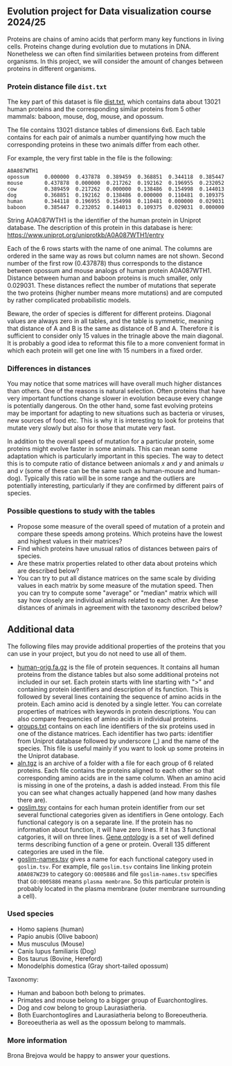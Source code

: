 ## Evolution project for Data visualization course 2024/25

Proteins are chains of amino acids that perform many key functions in living cells. Proteins change during evolution due to mutations in DNA. Nonetheless we can often find similarities between proteins from different organisms. In this project, we will consider the amount of changes between proteins in different organisms.

### Protein distance file `dist.txt`

The key part of this dataset is file [dist.txt](https://compbio.fmph.uniba.sk/~bbrejova/tmp/prot-viz/), which contains data about 13021 human proteins and the corresponding similar proteins from 5 other mammals: baboon, mouse, dog, mouse, and opossum.

The file contains 13021 distance tables of dimensions 6x6. Each table contains for each pair of animals a number quantifying how much the corresponding proteins in these two animals differ from each other. 

For example, the very first table in the file is the following:

```
A0A087WTH1
opossum     0.000000  0.437878  0.389459  0.368851  0.344118  0.385447
mouse       0.437878  0.000000  0.217262  0.192162  0.196955  0.232052
cow         0.389459  0.217262  0.000000  0.138486  0.154998  0.144013
dog         0.368851  0.192162  0.138486  0.000000  0.110481  0.109375
human       0.344118  0.196955  0.154998  0.110481  0.000000  0.029031
baboon      0.385447  0.232052  0.144013  0.109375  0.029031  0.000000
```

String A0A087WTH1 is the identifier of the human protein in Uniprot database. The description of this protein in this database is here: <https://www.uniprot.org/uniprotkb/A0A087WTH1/entry>

Each of the 6 rows starts with the name of one animal. The columns are ordered in the same way as rows but column names are not shown. Second number of the first row (0.437878) thus corresponds to the distance between opossum and mouse analogs of human protein A0A087WTH1. Distance between human and baboon proteins is much smaller, only 0.029031. These distances reflect the number of mutations that seperate the two proteins (higher number means more mutations) and are computed by rather complicated probabilistic models.

Beware, the order of species is different for different proteins. Diagonal values are always zero in all tables, and the table is symmetric, meaning that distance of A and B is the same as distance of B and A.  Therefore it is sufficient to consider only 15 values in the trinagle above the main diagonal. It is probably a good idea to reformat this file to a more convenient format in which each protein will get one line with 15 numbers in a fixed order.

### Differences in distances

You may notice that some matrices will have overall much higher distances than others. One of the reasons is natural selection. Often proteins that have very important functions change slower in evolution because every change is potentially dangerous. On the other hand, some fast evolving proteins may be important for adapting to new situations such as bacteria or viruses, new sources of food etc. This is why it is interesting to look for proteins that mutate very slowly but also for those that mutate very fast.

In addition to the overall speed of mutation for a particular protein, some proteins might evolve faster in some animals. This can mean some adaptation which is particularly important in this species. The way to detect this is to compute ratio of distance between aniomals *x* and *y* and animals *u* and *v* (some of these can be the same such as human-mouse and human-dog). Typically this ratio will be in some range and the outliers are potentially interesting, particularly if they are confirmed by different pairs of species.

### Possible questions to study with the tables

* Propose some measure of the overall speed of mutation of a protein and compare these speeds among proteins. Which proteins have the lowest and highest values in their matrices? 
* Find which proteins have unusual ratios of distances between pairs of species.
* Are these matrix properties related to other data about proteins which are described below?
* You can try to put all distance matrices on the same scale by dividing values in each matrix by some measure of the mutation speed. Then you can try to compute some "average" or "median" matrix which will say how closely are individual animals related to each other. Are these distances of animals in agreement with  the taxonomy described below?

## Additional data

The following files may provide additional properties of the proteins that you can use in your project, but you do not need to use all of them.

* [human-orig.fa.gz](https://compbio.fmph.uniba.sk/~bbrejova/tmp/prot-viz/human-orig.fa.gz) is the file of protein sequences. It contains all human proteins from the distance tables but also some additional proteins not included in our set. Each protein starts with line starting with ">" and containing protein identifiers and description of its function. This is followed by several lines containing the sequence of amino acids in the protein. Each amino acid is denoted by a single letter. You can correlate properties of matrices with keywords in protein descriptions. You can also compare frequencies of amino acids in individual proteins.
* [groups.txt](https://compbio.fmph.uniba.sk/~bbrejova/tmp/prot-viz/groups.txt) contains on each line identifiers of the six proteins used in one of the distance matrices. Each identifier has two parts: identifier from Uniprot database followed by underscore (_) and the name of the species. This file is useful mainly if you want to look up some proteins in the Uniprot database.
* [aln.tgz](https://compbio.fmph.uniba.sk/~bbrejova/tmp/prot-viz/aln.tgz) is an archive of a folder with a file for each group of 6 related proteins. Each file contains the proteins aligned to each other so that corresponding amino acids are in the same column. When an amino acid is missing in one of the proteins, a dash is added instead. From this file you can see what changes actually happened (and how many dashes there are). 
* [goslim.tsv](https://compbio.fmph.uniba.sk/~bbrejova/tmp/prot-viz/goslim.tsv) contains for each human protein identifier from our set several functional categories given as identifiers in Gene ontology. Each functional category is on a separate line. If the protein has no information about function, it will have zero lines. If it has 3 functional catgories, it will on three lines. [Gene ontology](https://geneontology.org/) is a set of well defined terms describing function of a gene or protein. Overall 135 different categories are used in the file.
* [goslim-names.tsv](https://compbio.fmph.uniba.sk/~bbrejova/tmp/prot-viz/goslim-names.tsv) gives a name for each functional category used in `goslim.tsv`. For example, file `goslim.tsv` contains line linking protein `A0A087WZ39` to category `GO:0005886` and file `goslim-names.tsv` specifies that `GO:0005886` means `plasma membrane`. So this particular protein is probably located in the plasma membrane (outer membrane surrounding a cell).

### Used species

* Homo sapiens (human)
* Papio anubis (Olive baboon)
* Mus musculus (Mouse)
* Canis lupus familiaris (Dog)
* Bos taurus (Bovine, Hereford)
* Monodelphis domestica (Gray short-tailed opossum)

Taxonomy:

* Human and baboon both belong to primates.
* Primates and mouse belong to a bigger group of Euarchontoglires.
* Dog and cow belong to group Laurasiatheria.
* Both Euarchontoglires and Laurasiatheria belong to Boreoeutheria.
* Boreoeutheria as well as the opossum belong to mammals.


### More information

Brona Brejova would be happy to answer your questions.
